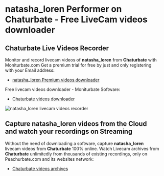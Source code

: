 # natasha_loren Performer on Chaturbate - Free LiveCam videos downloader

## Chaturbate Live Videos Recorder

Monitor and record livecam videos of **natasha_loren** from **Chaturbate** with Moniturbate.com
Get a premium trial for free by just and only registering with your Email address:
* [natasha_loren Premium videos downloader](https://moniturbate.com/request-demo-licence-key.html)

Free livecam videos downloader - Moniturbate Software:
* [Chaturbate videos downloader](https://moniturbate.com/moniturbate-download-software.html)

![natasha_loren livecam videos recorder](https://peachurnet.com/templates/moniturbate-software.png)


## Capture natasha_loren videos from the Cloud and watch your recordings on Streaming

Without the need of downloading a software, capture **natasha_loren** livecam videos from **Chaturbate** 100% online.
Watch Livecam archives from **Chaturbate** unlimitedly from thousands of existing recordings, only on Peachurbate.com and its websites network:
* [Chaturbate videos archives](https://peachurnet.com/)